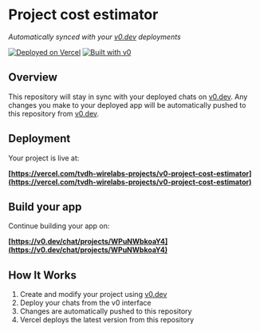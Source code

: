 # Project cost estimator

*Automatically synced with your [v0.dev](https://v0.dev) deployments*

[![Deployed on Vercel](https://img.shields.io/badge/Deployed%20on-Vercel-black?style=for-the-badge&logo=vercel)](https://vercel.com/tvdh-wirelabs-projects/v0-project-cost-estimator)
[![Built with v0](https://img.shields.io/badge/Built%20with-v0.dev-black?style=for-the-badge)](https://v0.dev/chat/projects/WPuNWbkoaY4)

## Overview

This repository will stay in sync with your deployed chats on [v0.dev](https://v0.dev).
Any changes you make to your deployed app will be automatically pushed to this repository from [v0.dev](https://v0.dev).

## Deployment

Your project is live at:

**[https://vercel.com/tvdh-wirelabs-projects/v0-project-cost-estimator](https://vercel.com/tvdh-wirelabs-projects/v0-project-cost-estimator)**

## Build your app

Continue building your app on:

**[https://v0.dev/chat/projects/WPuNWbkoaY4](https://v0.dev/chat/projects/WPuNWbkoaY4)**

## How It Works

1. Create and modify your project using [v0.dev](https://v0.dev)
2. Deploy your chats from the v0 interface
3. Changes are automatically pushed to this repository
4. Vercel deploys the latest version from this repository